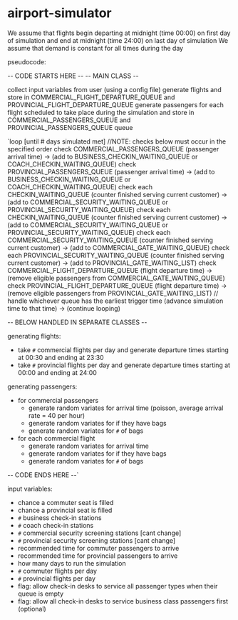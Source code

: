 # airport-simulator
We assume that flights begin departing at midnight (time 00:00) on first day of simulation and end at midnight (time 24:00) on last day of simulation
We assume that demand is constant for all times during the day

pseudocode:



-- CODE STARTS HERE --
-- MAIN CLASS --

collect input variables from user (using a config file)
generate flights and store in COMMERCIAL_FLIGHT_DEPARTURE_QUEUE and PROVINCIAL_FLIGHT_DEPARTURE_QUEUE
generate passengers for each flight scheduled to take place during the simulation and store in COMMERCIAL_PASSENGERS_QUEUE and PROVINCIAL_PASSENGERS_QUEUE queue

`loop [until # days simulated met]
    //NOTE: checks below must occur in the specified order
    check COMMERCIAL_PASSENGERS_QUEUE (passenger arrival time) -> (add to BUSINESS_CHECKIN_WAITING_QUEUE or COACH_CHECKIN_WAITING_QUEUE)
    check PROVINCIAL_PASSENGERS_QUEUE (passenger arrival time) -> (add to BUSINESS_CHECKIN_WAITING_QUEUE or COACH_CHECKIN_WAITING_QUEUE)
    check each CHECKIN_WAITING_QUEUE (counter finished serving current customer) -> (add to COMMERCIAL_SECURITY_WAITING_QUEUE or PROVINCIAL_SECURITY_WAITING_QUEUE)
    check each CHECKIN_WAITING_QUEUE (counter finished serving current customer) -> (add to COMMERCIAL_SECURITY_WAITING_QUEUE or PROVINCIAL_SECURITY_WAITING_QUEUE)
    check each COMMERCIAL_SECURITY_WAITING_QUEUE (counter finished serving current customer) -> (add to COMMERCIAL_GATE_WAITING_QUEUE)
    check each PROVINCIAL_SECURITY_WAITING_QUEUE (counter finished serving current customer) -> (add to PROVINCIAL_GATE_WAITING_LIST)
    check COMMERCIAL_FLIGHT_DEPARTURE_QUEUE (flight departure time) -> (remove eligible passengers from COMMERCIAL_GATE_WAITING_QUEUE)
    check PROVINCIAL_FLIGHT_DEPARTURE_QUEUE (flight departure time) -> (remove eligible passengers from PROVINCIAL_GATE_WAITING_LIST)
    //
    handle whichever queue has the earliest trigger time (advance simulation time to that time) -> (continue looping)

-- BELOW HANDLED IN SEPARATE CLASSES --

generating flights:
- take `#` commercial flights per day and generate departure times starting at 00:30 and ending at 23:30
- take `#` provincial flights per day and generate departure times starting at 00:00 and ending at 24:00

generating passengers:
- for commercial passengers 
  - generate random variates for arrival time (poisson, average arrival rate = 40 per hour)
  - generate random variates for if they have bags
  - generate random variates for `#` of bags
- for each commercial flight
  - generate random variates for arrival time
  - generate random variates for if they have bags
  - generate random variates for `#` of bags

-- CODE ENDS HERE --`



input variables:
- chance a commuter seat is filled
- chance a provincial seat is filled
- `#` business check-in stations
- `#` coach check-in stations
- `#` commercial security screening stations [cant change]
- `#` provincial security screening stations [cant change]
- recommended time for commuter passengers to arrive
- recommended time for provincial passengers to arrive
- how many days to run the simulation
- `#` commuter flights per day
- `#` provincial flights per day
- flag: allow check-in desks to service all passenger types when their queue is empty
- flag: allow all check-in desks to service business class passengers first (optional)
